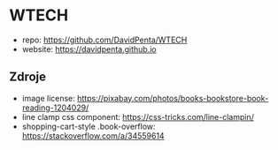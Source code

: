 # WTECH

- repo: https://github.com/DavidPenta/WTECH
- website: https://davidpenta.github.io

## Zdroje
- image license: https://pixabay.com/photos/books-bookstore-book-reading-1204029/
- line clamp css component: https://css-tricks.com/line-clampin/
- shopping-cart-style .book-overflow: https://stackoverflow.com/a/34559614